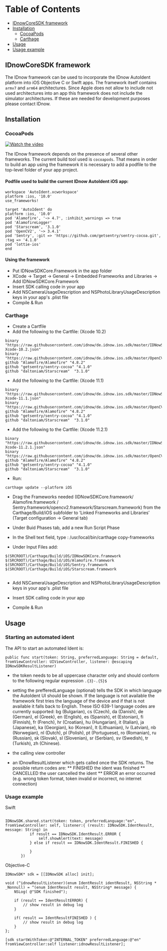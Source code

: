 # Table of Contents
- [IDnowCoreSDK framework](#IDnowCoreSDK-framework)
- [Installation](#installation)
  - [CocoaPods](#CocoaPods)
  - [Carthage ](#Carthage )
- [Usage](#Usage)
- [Usage example](#Usage-example)




## IDnowCoreSDK framework

The IDnow framework can be used to incorporate the IDnow AutoIdent platform into iOS Objective C or Swift apps.
The framework itself contains `armv7` and `arm64` architectures. Since Apple does not allow to include not used architectures  into an app this framework does not include the simulator architectures. If these are needed for development purposes please contact IDnow.



## Installation

### CocoaPods 

[![Watch the video](https://github.com/idnow/de.idnow.ios.sdk/blob/BilelSelmiIDnow-patch-1/docs/screen_shot.png)](https://youtu.be/3kcMlDvHmYA)

The IDnow framework depends on the presence of several other frameworks. The current build tool used is `cocoapods`. That means in order to build an app using the framework it is necessary to add a podfile to the top-level folder of your app project. 
#### Podfile used to build the current IDnow AutoIdent iOS app:

```
workspace 'AutoIdent.xcworkspace'
platform :ios, '10.0'
use_frameworks!

target 'AutoIdent' do
platform :ios, '10.0'
pod 'Alamofire', '~> 4.7', :inhibit_warnings => true
pod 'AlamofireLogger'
pod 'Starscream', '3.1.0'
pod 'OpenCV2', '~> 3.4.1'
pod 'Sentry', :git => 'https://github.com/getsentry/sentry-cocoa.git', :tag => '4.1.0'
pod 'lottie-ios'
end
```

#### Using the framework

* Put IDNowSDKCore.Framework in the app folder 
* XCode -> Target -> General -> Embedded Frameworks and Libraries -> Add IDNowSDKCore.Framework
* Insert SDK calling code in your app 
* Add NSCameraUsageDescription and NSPhotoLibraryUsageDescription keys in your app's .plist file 
* Compile & Run

### Carthage 

* Create a Cartfile 
* Add the following to the Cartfile: (Xcode 10.2)
```
binary "https://raw.githubusercontent.com/idnow/de.idnow.ios.sdk/master/IDNowSDKCore-Xcode-10.2.json"
binary "https://raw.githubusercontent.com/idnow/de.idnow.ios.sdk/master/OpenCV2.json"
github "Alamofire/Alamofire" "4.8.2"
github "getsentry/sentry-cocoa" "4.1.0"
github "daltoniam/Starscream"  "3.1.0"
```
* Add the following to the Cartfile: (Xcode 11.1)
```
binary "https://raw.githubusercontent.com/idnow/de.idnow.ios.sdk/master/IDNowSDKCore-Xcode-11.1.json"
binary "https://raw.githubusercontent.com/idnow/de.idnow.ios.sdk/master/OpenCV2.json"
github "Alamofire/Alamofire" "4.8.2"
github "getsentry/sentry-cocoa" "4.1.0"
github "daltoniam/Starscream"  "3.1.0"
```
* Add the following to the Cartfile: (Xcode 11.2.1) 
```
binary "https://raw.githubusercontent.com/idnow/de.idnow.ios.sdk/master/IDNowSDKCore-Xcode-11.2.1.json"
binary "https://raw.githubusercontent.com/idnow/de.idnow.ios.sdk/master/OpenCV2.json"
github "Alamofire/Alamofire" "4.8.2"
github "getsentry/sentry-cocoa" "4.1.0"
github "daltoniam/Starscream"  "3.1.0"
```

* Run:
```
carthage update --platform iOS
```

* Drag the Frameworks needed (IDNowSDKCore.framework/ Alamofire.framework / Sentry.framework/opencv2.framework/Starscream.framework) from the Carthage/Build/iOS subfolder to ‘Linked Frameworks and Libraries’ (Target configuration -> General tab)


* Under Buid Phases tab, add a new Run Script Phase

* In the Shell text field, type : /usr/local/bin/carthage copy-frameworks

* Under Input Files add: 
```
$(SRCROOT)/Carthage/Build/iOS/IDNowSDKCore.framework
$(SRCROOT)/Carthage/Build/iOS/Alamofire.framework
$(SRCROOT)/Carthage/Build/iOS/Sentry.framework
$(SRCROOT)/Carthage/Build/iOS/Starscream.framework


```  



* Add NSCameraUsageDescription and NSPhotoLibraryUsageDescription keys in your app's .plist file 

* Insert SDK calling code in your app

* Compile & Run


## Usage

### Starting an automated ident

The API to start an automated Ident is:
```
public func start(token: String, preferredLanguage: String = default, fromViewController: UIViewController, listener: @escaping IDNowSDKResultListener)
```

* the token needs to be all uppercase character only and should conform to the following regular expression  `.{3}-.{5}$`
* setting the prefferedLanguage (optional) tells the SDK in which language the AutoIdent UI should be shown. If the language is not available the framework first tries the language of the device and if that is not available it falls back to English.
  These ISO 639-1 language codes are currently supported: bg (Bulgarian), cs (Czech), da (Danish), de (German), el (Greek), en (English), es (Spanish), et (Estonian), fi (Finnish), fr (French), hr (Croatian), hu (Hungarian), it (Italian), ja (Japanese), ka (Georgian), ko (Korean), lt (Lithuanian), lv (Latvian), nb (Norwegian), nl (Dutch), pl (Polish), pt (Portuguese), ro (Romanian), ru (Russian), sk (Slovak), sl (Slovenian), sr (Serbian), sv (Swedish), tr (Turkish), zh (Chinese).
  
* the calling view controller
* an IDnowResultListener which gets called once the SDK returns. The possible return codes are:
** FINISHED the ident was finished
** CANCELLED the user cancelled the ident
** ERROR an error occurred (e.g. wrong token format, token invalid or incorrect, no internet connection)

### Usage example

Swift

```

IDNowSDK.shared.start(token: token, preferredLanguage:"en", fromViewController: self, listener:{ (result: IDNowSDK.IdentResult, message: String) in
           if result == IDNowSDK.IdentResult.ERROR {
               self.showAlert(text: message)
           } else if result == IDNowSDK.IdentResult.FINISHED {
           
           }
       })

```

Objective-C

```
IDNowSDK* sdk = [[IDNowSDK alloc] init];

void (^idnowResultListener)(enum IdentResult identResult, NSString * _Nonnull) = ^(enum IdentResult result, NSString* message) {
    NSLog( @"SDK finished");

    if (result == IdentResultERROR) {
        // show result in debug log
    }

    if( result == IdentResultFINISHED ) {
        // show result in debug log
    }
};

[sdk startWithToken:@"INTERNAL_TOKEN" preferredLanguage:@"en" fromViewController:self listener:idnowResultListener];

```
